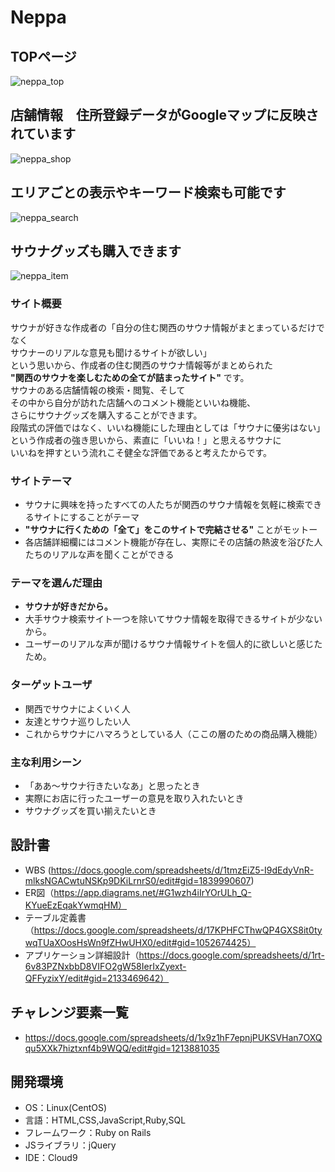 # Neppa
## TOPページ
![neppa_top](https://user-images.githubusercontent.com/84171616/131245719-e5192ad6-f43e-48f8-929e-15b2e8070392.gif)

## 店舗情報　住所登録データがGoogleマップに反映されています
![neppa_shop](https://user-images.githubusercontent.com/84171616/131289178-178d95c9-4b23-40fa-b492-6a1f39f40421.gif)

## エリアごとの表示やキーワード検索も可能です
![neppa_search](https://user-images.githubusercontent.com/84171616/131290381-341099e0-ad2e-43db-a079-410a25a98e6d.gif)

## サウナグッズも購入できます
![neppa_item](https://user-images.githubusercontent.com/84171616/131286998-3f925f0b-ae02-4ec5-84c1-c1fd86812ae3.gif)



### サイト概要
サウナが好きな作成者の「自分の住む関西のサウナ情報がまとまっているだけでなく
<br>
サウナーのリアルな意見も聞けるサイトが欲しい」
<br>
という思いから、作成者の住む関西のサウナ情報等がまとめられた
<br>
 __"関西のサウナを楽しむための全てが詰まったサイト"__ です。
<br>
サウナのある店舗情報の検索・閲覧、そして
<br>
その中から自分が訪れた店舗へのコメント機能といいね機能、
<br>
さらにサウナグッズを購入することができます。
<br>
段階式の評価ではなく、いいね機能にした理由としては「サウナに優劣はない」
<br>
という作成者の強き思いから、素直に「いいね！」と思えるサウナに
<br>
いいねを押すという流れこそ健全な評価であると考えたからです。

### サイトテーマ
* サウナに興味を持ったすべての人たちが関西のサウナ情報を気軽に検索できるサイトにすることがテーマ
*  __"サウナに行くための「全て」をこのサイトで完結させる"__ ことがモットー
* 各店舗詳細欄にはコメント機能が存在し、実際にその店舗の熱波を浴びた人たちのリアルな声を聞くことができる

### テーマを選んだ理由
* __サウナが好きだから。__
* 大手サウナ検索サイト一つを除いてサウナ情報を取得できるサイトが少ないから。
* ユーザーのリアルな声が聞けるサウナ情報サイトを個人的に欲しいと感じたため。

### ターゲットユーザ
* 関西でサウナによくいく人
* 友達とサウナ巡りしたい人
* これからサウナにハマろうとしている人（ここの層のための商品購入機能）

### 主な利用シーン
* 「ああ〜サウナ行きたいなあ」と思ったとき
* 実際にお店に行ったユーザーの意見を取り入れたいとき
* サウナグッズを買い揃えたいとき

## 設計書
* WBS (https://docs.google.com/spreadsheets/d/1tmzEiZ5-I9dEdyVnR-mlksNGACwtuNSKp9DKiLrnrS0/edit#gid=1839990607)
* ER図（https://app.diagrams.net/#G1wzh4iIrYOrULh_Q-KYueEzEqakYwmqHM）
* テーブル定義書（https://docs.google.com/spreadsheets/d/17KPHFCThwQP4GXS8it0tywqTUaXOosHsWn9fZHwUHX0/edit#gid=1052674425）
* アプリケーション詳細設計（https://docs.google.com/spreadsheets/d/1rt-6v83PZNxbbD8VIFO2gW58IerIxZyext-QFFyzixY/edit#gid=2133469642）

## チャレンジ要素一覧
* <https://docs.google.com/spreadsheets/d/1x9z1hF7epnjPUKSVHan7OXQqu5XXk7hiztxnf4b9WQQ/edit#gid=1213881035>

## 開発環境
- OS：Linux(CentOS)
- 言語：HTML,CSS,JavaScript,Ruby,SQL
- フレームワーク：Ruby on Rails
- JSライブラリ：jQuery
- IDE：Cloud9